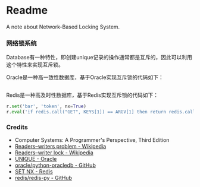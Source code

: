 # Readme
A note about Network-Based Locking System.

### 网络锁系统

Database有一种特性，即创建unique记录的操作通常都是互斥的，因此可以利用这个特性来实现互斥锁。

Oracle是一种高一致性数据库，基于Oracle实现互斥锁的代码如下：
```python
```

Redis是一种高及时性数据库，基于Redis实现互斥锁的代码如下：
```python
r.set('bar', 'token', nx=True)
r.eval('if redis.call("GET", KEYS[1]) == ARGV[1] then return redis.call("DEL", KEYS[1]) else return 0 end', 1, 'bar', 'token')
```

### Credits
- Computer Systems: A Programmer's Perspective, Third Edition
- [Readers–writers problem - Wikipedia](https://en.wikipedia.org/wiki/Readers-writers_problem)
- [Readers–writer lock - Wikipedia](https://en.wikipedia.org/wiki/Readers–writer_lock)
- [UNIQUE - Oracle](https://docs.oracle.com/en/database/oracle/oracle-database/23/sqlrf/constraint.html)
- [oracle/python-oracledb - GitHub](https://github.com/oracle/python-oracledb/)
- [SET NX - Redis](https://redis.io/docs/latest/commands/set/)
- [redis/redis-py - GitHub](https://github.com/redis/redis-py)
